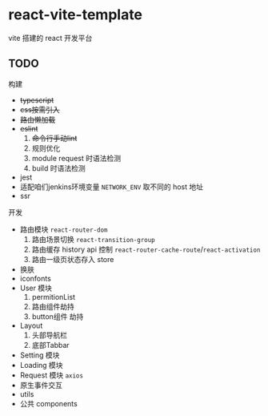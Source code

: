 # react-vite-template
vite 搭建的 react 开发平台  

## TODO
构建
- ~~typescript~~
- ~~css按需引入~~
- ~~路由懒加载~~
- ~~eslint~~  
    1. ~~命令行手动lint~~
    2. 规则优化
    3. module request 时语法检测
    4. build 时语法检测
- jest
- 适配咱们jenkins环境变量 ```NETWORK_ENV``` 取不同的 host 地址
- ssr  

开发
- 路由模块 ```react-router-dom```  
   1. 路由场景切换 ```react-transition-group```  
   2. 路由缓存 history api 控制 ```react-router-cache-route```/```react-activation```  
   3. 路由一级页状态存入 store
- 换肤
- iconfonts
- User 模块  
    1. permitionList
    2. 路由组件劫持
    3. button组件 劫持
- Layout
    1. 头部导航栏
    2. 底部Tabbar
- Setting 模块
- Loading 模块
- Request 模块 ```axios```
- 原生事件交互
- utils
- 公共 components
